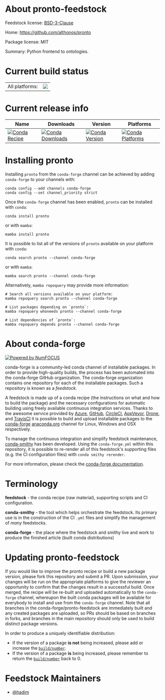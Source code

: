 About pronto-feedstock
======================

Feedstock license: [BSD-3-Clause](https://github.com/conda-forge/pronto-feedstock/blob/main/LICENSE.txt)

Home: https://github.com/althonos/pronto

Package license: MIT

Summary: Python frontend to ontologies.

Current build status
====================


<table><tr><td>All platforms:</td>
    <td>
      <a href="https://dev.azure.com/conda-forge/feedstock-builds/_build/latest?definitionId=24967&branchName=main">
        <img src="https://dev.azure.com/conda-forge/feedstock-builds/_apis/build/status/pronto-feedstock?branchName=main">
      </a>
    </td>
  </tr>
</table>

Current release info
====================

| Name | Downloads | Version | Platforms |
| --- | --- | --- | --- |
| [![Conda Recipe](https://img.shields.io/badge/recipe-pronto-green.svg)](https://anaconda.org/conda-forge/pronto) | [![Conda Downloads](https://img.shields.io/conda/dn/conda-forge/pronto.svg)](https://anaconda.org/conda-forge/pronto) | [![Conda Version](https://img.shields.io/conda/vn/conda-forge/pronto.svg)](https://anaconda.org/conda-forge/pronto) | [![Conda Platforms](https://img.shields.io/conda/pn/conda-forge/pronto.svg)](https://anaconda.org/conda-forge/pronto) |

Installing pronto
=================

Installing `pronto` from the `conda-forge` channel can be achieved by adding `conda-forge` to your channels with:

```
conda config --add channels conda-forge
conda config --set channel_priority strict
```

Once the `conda-forge` channel has been enabled, `pronto` can be installed with `conda`:

```
conda install pronto
```

or with `mamba`:

```
mamba install pronto
```

It is possible to list all of the versions of `pronto` available on your platform with `conda`:

```
conda search pronto --channel conda-forge
```

or with `mamba`:

```
mamba search pronto --channel conda-forge
```

Alternatively, `mamba repoquery` may provide more information:

```
# Search all versions available on your platform:
mamba repoquery search pronto --channel conda-forge

# List packages depending on `pronto`:
mamba repoquery whoneeds pronto --channel conda-forge

# List dependencies of `pronto`:
mamba repoquery depends pronto --channel conda-forge
```


About conda-forge
=================

[![Powered by
NumFOCUS](https://img.shields.io/badge/powered%20by-NumFOCUS-orange.svg?style=flat&colorA=E1523D&colorB=007D8A)](https://numfocus.org)

conda-forge is a community-led conda channel of installable packages.
In order to provide high-quality builds, the process has been automated into the
conda-forge GitHub organization. The conda-forge organization contains one repository
for each of the installable packages. Such a repository is known as a *feedstock*.

A feedstock is made up of a conda recipe (the instructions on what and how to build
the package) and the necessary configurations for automatic building using freely
available continuous integration services. Thanks to the awesome service provided by
[Azure](https://azure.microsoft.com/en-us/services/devops/), [GitHub](https://github.com/),
[CircleCI](https://circleci.com/), [AppVeyor](https://www.appveyor.com/),
[Drone](https://cloud.drone.io/welcome), and [TravisCI](https://travis-ci.com/)
it is possible to build and upload installable packages to the
[conda-forge](https://anaconda.org/conda-forge) [anaconda.org](https://anaconda.org/)
channel for Linux, Windows and OSX respectively.

To manage the continuous integration and simplify feedstock maintenance,
[conda-smithy](https://github.com/conda-forge/conda-smithy) has been developed.
Using the ``conda-forge.yml`` within this repository, it is possible to re-render all of
this feedstock's supporting files (e.g. the CI configuration files) with ``conda smithy rerender``.

For more information, please check the [conda-forge documentation](https://conda-forge.org/docs/).

Terminology
===========

**feedstock** - the conda recipe (raw material), supporting scripts and CI configuration.

**conda-smithy** - the tool which helps orchestrate the feedstock.
                   Its primary use is in the construction of the CI ``.yml`` files
                   and simplify the management of *many* feedstocks.

**conda-forge** - the place where the feedstock and smithy live and work to
                  produce the finished article (built conda distributions)


Updating pronto-feedstock
=========================

If you would like to improve the pronto recipe or build a new
package version, please fork this repository and submit a PR. Upon submission,
your changes will be run on the appropriate platforms to give the reviewer an
opportunity to confirm that the changes result in a successful build. Once
merged, the recipe will be re-built and uploaded automatically to the
`conda-forge` channel, whereupon the built conda packages will be available for
everybody to install and use from the `conda-forge` channel.
Note that all branches in the conda-forge/pronto-feedstock are
immediately built and any created packages are uploaded, so PRs should be based
on branches in forks, and branches in the main repository should only be used to
build distinct package versions.

In order to produce a uniquely identifiable distribution:
 * If the version of a package **is not** being increased, please add or increase
   the [``build/number``](https://docs.conda.io/projects/conda-build/en/latest/resources/define-metadata.html#build-number-and-string).
 * If the version of a package **is** being increased, please remember to return
   the [``build/number``](https://docs.conda.io/projects/conda-build/en/latest/resources/define-metadata.html#build-number-and-string)
   back to 0.

Feedstock Maintainers
=====================

* [@hadim](https://github.com/hadim/)

